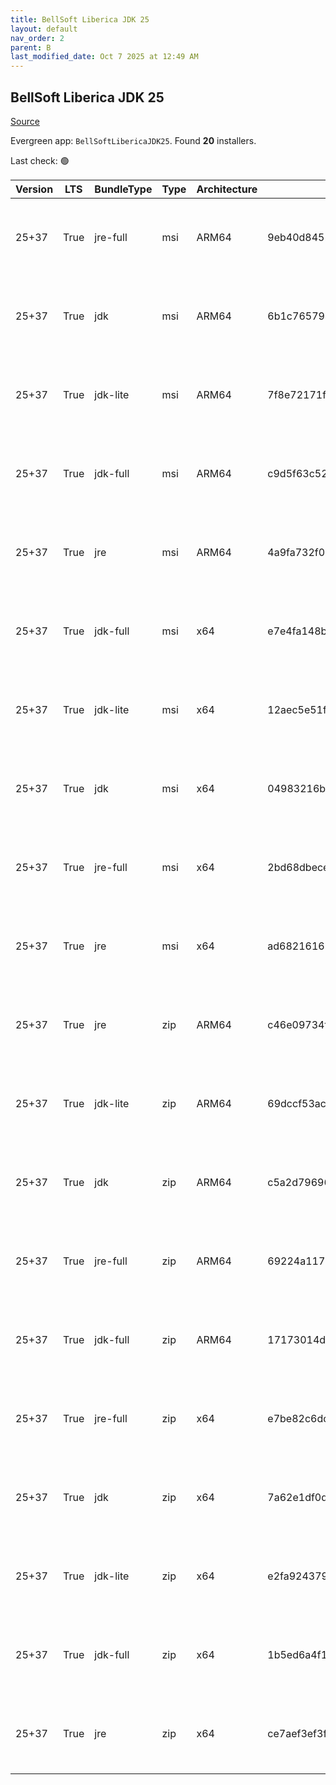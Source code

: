 ```yaml
---
title: BellSoft Liberica JDK 25
layout: default
nav_order: 2
parent: B
last_modified_date: Oct 7 2025 at 12:49 AM
---
```


## BellSoft Liberica JDK 25

[Source](https://bell-sw.com/libericajdk/)

Evergreen app: `BellSoftLibericaJDK25`. Found **20** installers.

Last check: 🟢

| Version | LTS  | BundleType | Type | Architecture | Sha1                                     | Size      | URI                                                                                                                                                                                                              |
| ------- | ---- | ---------- | ---- | ------------ | ---------------------------------------- | --------- | ---------------------------------------------------------------------------------------------------------------------------------------------------------------------------------------------------------------- |
| 25+37   | True | jre-full   | msi  | ARM64        | 9eb40d845220e9447bd874a910e2621cc78053b0 | 49356800  | [https://github.com/bell-sw/Liberica/releases/download/25+37/bellsoft-jre25+37-windows-aarch64-full.msi](https://github.com/bell-sw/Liberica/releases/download/25+37/bellsoft-jre25+37-windows-aarch64-full.msi) |
| 25+37   | True | jdk        | msi  | ARM64        | 6b1c765794be32fbc1ce5d4081f821353c334528 | 204427264 | [https://github.com/bell-sw/Liberica/releases/download/25+37/bellsoft-jdk25+37-windows-aarch64.msi](https://github.com/bell-sw/Liberica/releases/download/25+37/bellsoft-jdk25+37-windows-aarch64.msi)           |
| 25+37   | True | jdk-lite   | msi  | ARM64        | 7f8e72171faa3e1693cd1a1bc8df0a84982cf8ff | 81014784  | [https://github.com/bell-sw/Liberica/releases/download/25+37/bellsoft-jdk25+37-windows-aarch64-lite.msi](https://github.com/bell-sw/Liberica/releases/download/25+37/bellsoft-jdk25+37-windows-aarch64-lite.msi) |
| 25+37   | True | jdk-full   | msi  | ARM64        | c9d5f63c52714a4c3afc184970f9929f5d8a6971 | 229269504 | [https://github.com/bell-sw/Liberica/releases/download/25+37/bellsoft-jdk25+37-windows-aarch64-full.msi](https://github.com/bell-sw/Liberica/releases/download/25+37/bellsoft-jdk25+37-windows-aarch64-full.msi) |
| 25+37   | True | jre        | msi  | ARM64        | 4a9fa732f0ee208936a638baace85c1b3401eab4 | 43859968  | [https://github.com/bell-sw/Liberica/releases/download/25+37/bellsoft-jre25+37-windows-aarch64.msi](https://github.com/bell-sw/Liberica/releases/download/25+37/bellsoft-jre25+37-windows-aarch64.msi)           |
| 25+37   | True | jdk-full   | msi  | x64          | e7e4fa148b44e2795e55893d328dd15fdacb1962 | 338907136 | [https://github.com/bell-sw/Liberica/releases/download/25+37/bellsoft-jdk25+37-windows-amd64-full.msi](https://github.com/bell-sw/Liberica/releases/download/25+37/bellsoft-jdk25+37-windows-amd64-full.msi)     |
| 25+37   | True | jdk-lite   | msi  | x64          | 12aec5e51f664981dfa7ee4b80d158f5a4a8705d | 83693568  | [https://github.com/bell-sw/Liberica/releases/download/25+37/bellsoft-jdk25+37-windows-amd64-lite.msi](https://github.com/bell-sw/Liberica/releases/download/25+37/bellsoft-jdk25+37-windows-amd64-lite.msi)     |
| 25+37   | True | jdk        | msi  | x64          | 04983216b01130f9a7a396c696a781ddf502c51d | 246333440 | [https://github.com/bell-sw/Liberica/releases/download/25+37/bellsoft-jdk25+37-windows-amd64.msi](https://github.com/bell-sw/Liberica/releases/download/25+37/bellsoft-jdk25+37-windows-amd64.msi)               |
| 25+37   | True | jre-full   | msi  | x64          | 2bd68dbececa63dae20d81d12f979b5401861235 | 117747712 | [https://github.com/bell-sw/Liberica/releases/download/25+37/bellsoft-jre25+37-windows-amd64-full.msi](https://github.com/bell-sw/Liberica/releases/download/25+37/bellsoft-jre25+37-windows-amd64-full.msi)     |
| 25+37   | True | jre        | msi  | x64          | ad6821616876bf8114772d6f23a49136f6271fa3 | 78163968  | [https://github.com/bell-sw/Liberica/releases/download/25+37/bellsoft-jre25+37-windows-amd64.msi](https://github.com/bell-sw/Liberica/releases/download/25+37/bellsoft-jre25+37-windows-amd64.msi)               |
| 25+37   | True | jre        | zip  | ARM64        | c46e09734fa94a26052271aff2279b9f47beedfa | 43057928  | [https://github.com/bell-sw/Liberica/releases/download/25+37/bellsoft-jre25+37-windows-aarch64.zip](https://github.com/bell-sw/Liberica/releases/download/25+37/bellsoft-jre25+37-windows-aarch64.zip)           |
| 25+37   | True | jdk-lite   | zip  | ARM64        | 69dccf53ac60783928c0e1293d639ea51f1a192d | 79978376  | [https://github.com/bell-sw/Liberica/releases/download/25+37/bellsoft-jdk25+37-windows-aarch64-lite.zip](https://github.com/bell-sw/Liberica/releases/download/25+37/bellsoft-jdk25+37-windows-aarch64-lite.zip) |
| 25+37   | True | jdk        | zip  | ARM64        | c5a2d7969623bf419f76b4b2556b505ca1b0b0a3 | 206515737 | [https://github.com/bell-sw/Liberica/releases/download/25+37/bellsoft-jdk25+37-windows-aarch64.zip](https://github.com/bell-sw/Liberica/releases/download/25+37/bellsoft-jdk25+37-windows-aarch64.zip)           |
| 25+37   | True | jre-full   | zip  | ARM64        | 69224a1176f0dd70924e8b4b1f5df5e1ec1dd5b7 | 48584493  | [https://github.com/bell-sw/Liberica/releases/download/25+37/bellsoft-jre25+37-windows-aarch64-full.zip](https://github.com/bell-sw/Liberica/releases/download/25+37/bellsoft-jre25+37-windows-aarch64-full.zip) |
| 25+37   | True | jdk-full   | zip  | ARM64        | 17173014d635f426c40f6cd7c6ffee034f351c71 | 231792752 | [https://github.com/bell-sw/Liberica/releases/download/25+37/bellsoft-jdk25+37-windows-aarch64-full.zip](https://github.com/bell-sw/Liberica/releases/download/25+37/bellsoft-jdk25+37-windows-aarch64-full.zip) |
| 25+37   | True | jre-full   | zip  | x64          | e7be82c6dcba6051b563150c107ef96b8fd5e0e4 | 117540219 | [https://github.com/bell-sw/Liberica/releases/download/25+37/bellsoft-jre25+37-windows-amd64-full.zip](https://github.com/bell-sw/Liberica/releases/download/25+37/bellsoft-jre25+37-windows-amd64-full.zip)     |
| 25+37   | True | jdk        | zip  | x64          | 7a62e1df0da604723115acfb3240a79cd1261771 | 248854787 | [https://github.com/bell-sw/Liberica/releases/download/25+37/bellsoft-jdk25+37-windows-amd64.zip](https://github.com/bell-sw/Liberica/releases/download/25+37/bellsoft-jdk25+37-windows-amd64.zip)               |
| 25+37   | True | jdk-lite   | zip  | x64          | e2fa9243793aa64acde285b6556a7d0f8b0559e0 | 82701417  | [https://github.com/bell-sw/Liberica/releases/download/25+37/bellsoft-jdk25+37-windows-amd64-lite.zip](https://github.com/bell-sw/Liberica/releases/download/25+37/bellsoft-jdk25+37-windows-amd64-lite.zip)     |
| 25+37   | True | jdk-full   | zip  | x64          | 1b5ed6a4f1285a5236efc7299fcb62ed8ed936cd | 341990240 | [https://github.com/bell-sw/Liberica/releases/download/25+37/bellsoft-jdk25+37-windows-amd64-full.zip](https://github.com/bell-sw/Liberica/releases/download/25+37/bellsoft-jdk25+37-windows-amd64-full.zip)     |
| 25+37   | True | jre        | zip  | x64          | ce7aef3ef3f894962016bbbf2f32fed4eb96e0c5 | 77773920  | [https://github.com/bell-sw/Liberica/releases/download/25+37/bellsoft-jre25+37-windows-amd64.zip](https://github.com/bell-sw/Liberica/releases/download/25+37/bellsoft-jre25+37-windows-amd64.zip)               |
